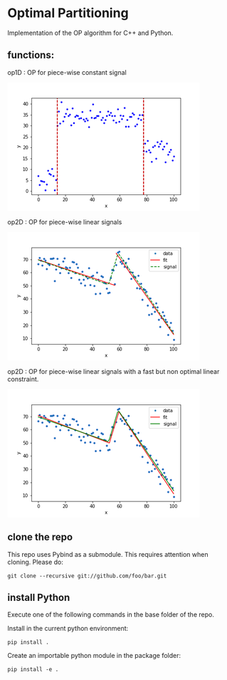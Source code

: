# Optimal Partitioning
Implementation of the OP algorithm for C++ and Python.

## functions:

op1D : OP for piece-wise constant signal

![](doc/img/op1d.png)

op2D : OP for piece-wise linear signals

![](doc/img/op2d.png)

op2D : OP for piece-wise linear signals with a fast but non optimal linear constraint.

![](doc/img/op2dcc.png)

## clone the repo

This repo uses Pybind as a submodule. This requires attention when cloning. Please do:

    git clone --recursive git://github.com/foo/bar.git  

## install Python
Execute one of the following commands in the base folder of the repo.

Install in the current python environment:

    pip install .

Create an importable python module in the package folder:

    pip install -e .
